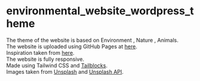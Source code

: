 # environmental_website_wordpress_theme
The theme of the website is based on Environment , Nature , Animals.<br>
The website is uploaded using GitHub Pages at <a href="https://r0y4l23.github.io/environmental_website_wordpress_theme/">here</a>.<br>
Inspiration taken from <a href="http://preview.themeforest.net/item/equadio-nonprofit-and-environmental-wordpress-theme/full_screen_preview/26692522?clickid=1ycQUmX18xyLUagz1twa61LTUkB3-A0dqSxuRY0&iradid=275988&iradtype=ONLINE_TRACKING_LINK&irgwc=1&irmptype=mediapartner&irpid=369282&mp_value1=&utm_campaign=environmental&utm_medium=roundup&utm_source=impact_radius">here</a>.<br>
The website is fully responsive.<br>
Made using Tailwind CSS and <a href="https://tailblocks.cc/">Tailblocks</a>.<br>
Images taken from <a href="https://unsplash.com/">Unsplash</a> and <a href="https://source.unsplash.com/">Unsplash API</a>.
